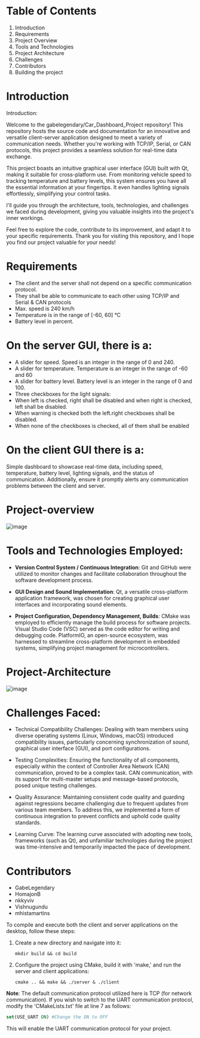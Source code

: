 # Table of Contents
1. Introduction
2. Requirements
3. Project Overview
4. Tools and Technologies
5. Project Architecture
6. Challenges
7. Contributors
8. Building the project

# Introduction
Introduction:

Welcome to the gabelegendary/Car_Dashboard_Project repository! This repository hosts the source code and documentation for an innovative and versatile client-server application designed to meet a variety of communication needs. Whether you're working with TCP/IP, Serial, or CAN protocols, this project provides a seamless solution for real-time data exchange.

This project boasts an intuitive graphical user interface (GUI) built with Qt, making it suitable for cross-platform use. From monitoring vehicle speed to tracking temperature and battery levels, this system ensures you have all the essential information at your fingertips. It even handles lighting signals effortlessly, simplifying your control tasks.

I'll guide you through the architecture, tools, technologies, and challenges we faced during development, giving you valuable insights into the project's inner workings.

Feel free to explore the code, contribute to its improvement, and adapt it to your specific requirements. Thank you for visiting this repository, and I hope you find our project valuable for your needs!

# Requirements
- The client and the server shall not depend on a specific communication protocol.
- They shall be able to communicate to each other using TCP/IP and Serial & CAN protocols
- Max. speed is 240 km/h
- Temperature is in the range of [-60, 60] °C
- Battery level in percent.

# On the server GUI, there is a:
- A slider for speed. Speed is an integer in the range of 0 and 240.
- A slider for temperature. Temperature is an integer in the range of -60 and 60
- A slider for battery level. Battery level is an integer in the range of 0 and 100.
- Three checkboxes for the light signals:
- When left is checked, right shall be disabled and when right is checked, left shall be disabled.
- When warning is checked both the left.right checkboxes shall be disabled.
- When none of the checkboxes is checked, all of them shall be enabled

# On the client GUI there is a:
Simple dashboard to showcase real-time data, including speed, temperature, battery level, lighting signals, and the status of communication. Additionally, ensure it promptly alerts any communication problems between the client and server.

# Project-overview
![image](https://github.com/gabelegendary/Car_Dashboard_Project/assets/109476146/728ad4d3-1e2a-4abb-9a65-3870fb0f7238)

# Tools and Technologies Employed:

- **Version Control System / Continuous Integration**: Git and GitHub were utilized to monitor changes and facilitate collaboration throughout the software development process.

- **GUI Design and Sound Implementation**: Qt, a versatile cross-platform application framework, was chosen for creating graphical user interfaces and incorporating sound elements.

- **Project Configuration, Dependency Management, Builds**: CMake was employed to efficiently manage the build process for software projects. Visual Studio Code (VSC) served as the code editor for writing and debugging code. PlatformIO, an open-source ecosystem, was harnessed to streamline cross-platform development in embedded systems, simplifying project management for microcontrollers.

# Project-Architecture
![image](https://github.com/gabelegendary/Car_Dashboard_Project/assets/109476146/7fefb876-0178-448d-bef2-1ad9e540794f)

# Challenges Faced:

- Technical Compatibility Challenges: Dealing with team members using diverse operating systems (Linux, Windows, macOS) introduced compatibility issues, particularly concerning synchronization of sound, graphical user interface (GUI), and port configurations.

- Testing Complexities: Ensuring the functionality of all components, especially within the context of Controller Area Network (CAN) communication, proved to be a complex task. CAN communication, with its support for multi-master setups and message-based protocols, posed unique testing challenges.

- Quality Assurance: Maintaining consistent code quality and guarding against regressions became challenging due to frequent updates from various team members. To address this, we implemented a form of continuous integration to prevent conflicts and uphold code quality standards.

- Learning Curve: The learning curve associated with adopting new tools, frameworks (such as Qt), and unfamiliar technologies during the project was time-intensive and temporarily impacted the pace of development.

# Contributors
- GabeLegendary
- HomajonB
- nkkyviv
- Vishnugundu
- mhistamartins

To compile and execute both the client and server applications on the desktop, follow these steps:

1. Create a new directory and navigate into it:
   ```
   mkdir build && cd build
   ```

2. Configure the project using CMake, build it with 'make,' and run the server and client applications:
   ```
   cmake .. && make && ./server & ./client
   ```

**Note**: The default communication protocol utilized here is TCP (for network communication). If you wish to switch to the UART communication protocol, modify the 'CMakeLists.txt' file at line 7 as follows:

```cmake
set(USE_UART ON) #Change the ON to OFF
```

This will enable the UART communication protocol for your project.
